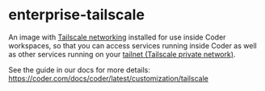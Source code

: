 # enterprise-tailscale

An image with [Tailscale networking](https://tailscale.com/) installed for use inside
Coder workspaces, so that you can access services running inside Coder as well
as other services running on your [tailnet (Tailscale private network)](https://tailscale.com/kb/1136/tailnet/).

See the guide in our docs for more details: <https://coder.com/docs/coder/latest/customization/tailscale>